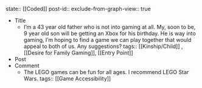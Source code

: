 state:: [[Coded]]
post-id::
exclude-from-graph-view:: true

- Title
  - I’m a 43 year old father who is not into gaming at all. My, soon to be, 9 year old son will be getting an Xbox for his birthday. He is way into gaming, I’m hoping to find a game we can play together that would appeal to both of us. Any suggestions?
    tags:: [[Kinship/Child]] , [[Desire for Family Gaming]], [[Entry Point]]
- Post
- Comment
  - The LEGO games can be fun for all ages. I recommend LEGO Star Wars.
    tags:: [[Game Accessibility]]
